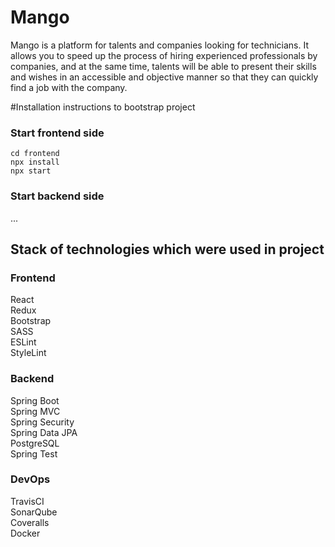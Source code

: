 # Mango
Mango is a platform for talents and companies looking for technicians. It allows you to speed up the process of hiring experienced professionals by companies, and at the same time, talents will be able to present their skills and wishes in an accessible and objective manner so that they can quickly find a job with the company.

#Installation instructions to bootstrap project
### Start frontend side
`cd frontend` <br/>
`npx install` <br/>
`npx start` <br/>

### Start backend side
...

 ## Stack of technologies which were used in project
 ### Frontend
 React <br/>
 Redux<br/>
 Bootstrap<br/>
 SASS<br/>
 ESLint<br/>
 StyleLint
 
 ### Backend
 Spring Boot<br/>
 Spring MVC<br/>
 Spring Security<br/>
 Spring Data JPA<br/>
 PostgreSQL<br/>
 Spring Test<br/>
 
 ### DevOps
 TravisCI<br/>
 SonarQube<br/>
 Coveralls<br/>
 Docker<br/>
 
 
